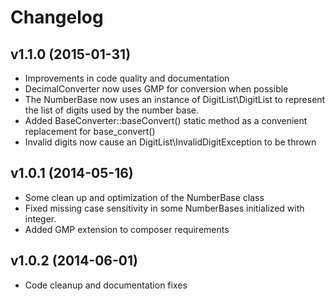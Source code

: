 # Changelog #

## v1.1.0 (2015-01-31) ##

  * Improvements in code quality and documentation
  * DecimalConverter now uses GMP for conversion when possible
  * The NumberBase now uses an instance of DigitList\DigitList to represent the
    list of digits used by the number base.
  * Added BaseConverter::baseConvert() static method as a convenient replacement
    for base_convert()
  * Invalid digits now cause an DigitList\InvalidDigitException to be thrown

## v1.0.1 (2014-05-16) ##

  * Some clean up and optimization of the NumberBase class
  * Fixed missing case sensitivity in some NumberBases initialized with integer.
  * Added GMP extension to composer requirements

## v1.0.2 (2014-06-01) ##

  * Code cleanup and documentation fixes
